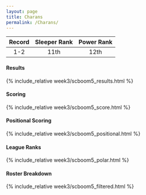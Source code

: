 ```yaml
---
layout: page
title: Charans
permalink: /Charans/
---
```


Record | Sleeper Rank | Power Rank               
:--: | :--: | :--:
1-2 | 11th | 12th   

#### Results
{% include_relative week3/scboom5_results.html %}

#### Scoring
{% include_relative week3/scboom5_score.html %}

#### Positional Scoring
{% include_relative week3/scboom5_positional.html %}

#### League Ranks
{% include_relative week3/scboom5_polar.html %}

#### Roster Breakdown
{% include_relative week3/scboom5_filtered.html %}
